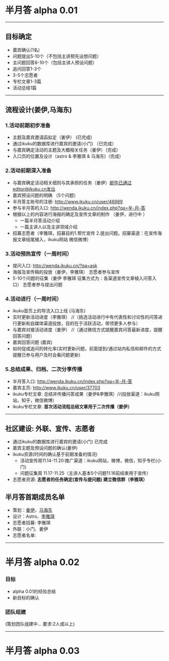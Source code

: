 # 半月答 alpha 0.01  

-----


## 目标确定      

* 嘉宾确认(1名)
* 问题提出5-10个（不包括主讲预先设想问题）  
* 主问题回答8-10个（包括主讲人预设问题）
* 追问回答1-3个
* 3-5个志愿者   
* 专栏文章1-3篇
* 活动总结1篇

----



## 流程设计(姜伊,马海东)

### 1.活动前期初步准备


* 主题及嘉宾邀请函拟定（姜伊） (已完成)
* 通过ikuku的数据库进行嘉宾的邀请(小门) （已完成）
* 与嘉宾确定活动的主题及大概相关任务（姜伊）（完成）  
* 入口页的位置及设计（astro & 李雅琪 & 马海东)（完成）  

### 2.活动前期深入准备

* 与嘉宾确定活动相关细则与其承担的任务（姜伊）邮件已通过editor@ikuku.cn发出  
* 嘉宾预设问题的明确 （5个问题）
* 半月答主账号的注册: http://www.ikuku.cn/user/46989  
* 参与半月答的入口:  http://wenda.ikuku.cn/index.php?qa=半-月-答
* 根据以上的内容进行海报的确定及宣传文章的制作 （姜伊，进行中 ） 
  * 一篇半月答活动介绍
  * 一篇主讲人以及主讲领域介绍
* 招募志愿者（李雅琪，招募目的1.帮忙宣传 2.提出问题。招募渠道：在宣传海报文章结尾植入，ikuku网站 微信微博）


### 3.活动预热宣传（一周时间） 

* 提问入口: http://wenda.ikuku.cn/?qa=ask  
* 海报及宣传稿的投放（姜伊，李雅琪） 志愿者参与宣传
* 5-10个问题的征集（姜伊 李雅琪 征集方式为：各渠道宣传文章植入问答入口）  志愿者参与提出问题  


### 4.活动进行（一周时间）

* ikuku首页上的导流入口上线 (马海东)
* 实时更新活动进度（李雅琪） //（挑选活动进行中有代表性和讨论性的问答进行更新和自媒体渠道投放，目的在于活跃活动，带领更多人参与）
* 与嘉宾对接活动进度（姜伊） //（通过微信方式提醒嘉宾问答最新进度，提醒回答问题）  
* 嘉宾回答问题 (嘉宾) 
* 如何促成追问的转化率(实时更新问题，前面提到/通过站内私信和邮件的方式提醒已参与用户及时会看问题更新)


### 5.总结成果、归档、二次分享传播


* 半月答入口: http://wenda.ikuku.cn/index.php?qa=半-月-答  
* 嘉宾主页: http://www.ikuku.cn/user/37703  
* ikuku专栏文章: 总结并传播问答成果（姜伊&李雅琪）//(投放渠道：ikuku网站，知乎，微信微博）
* ikuku专栏文章: **首次活动流程总结文章用于二次传播（姜伊）**


-----



## 社区建设: 外联、宣传、志愿者

* 通过ikuku的数据库进行嘉宾的邀请(小门) 已完成  
* 嘉宾主题及预设问题的确认(姜伊)
* ikuku资源(时间的确认基于前期准备的情况)  
  * 活动宣传周11.14-11.20:推广渠道：ikuku网站，微博，微信，知乎专栏(小门)
  * 问题征集周 11.17-11.25（主讲人基本5个问题11.16前结束用于宣传） 
* 志愿者资源: **志愿者的任务确定(宣传与提问题) 建立微信群（李雅琪）**
 

## 半月答首期成员名单

* 策划：[姜伊](http://www.ikuku.cn/user/42132)，[马海东](http://www.ikuku.cn/user/1510)  
* 设计：Astro、[李雅琪](http://www.ikuku.cn/user/44401)  
* 志愿者招募: 李雅琪  
* 外联：小门、姜伊  
* 志愿者名单: 

-----


# 半月答 alpha 0.02  


### 目标  

* alpha 0.01的经验总结   
* 新目标的确认  

### 团队组建   

(策划团队组建中... 要求:2人或以上)

-----


# 半月答 alpha 0.03  


